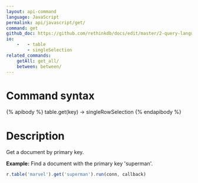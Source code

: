 ```yaml
---
layout: api-command 
language: JavaScript
permalink: api/javascript/get/
command: get 
github_doc: https://github.com/rethinkdb/docs/edit/master/2-query-language/api/javascript/selecting-data/get.md
io:
    -   - table
        - singleSelection
related_commands:
    getAll: get_all/
    between: between/
---
```


# Command syntax #

{% apibody %}
table.get(key) &rarr; singleRowSelection
{% endapibody %}

# Description #

Get a document by primary key.

__Example:__ Find a document with the primary key 'superman'.

```js
r.table('marvel').get('superman').run(conn, callback)
```

